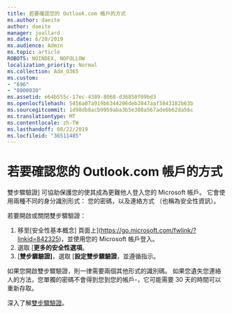 ```yaml
---
title: 若要確認您的 Outlook.com 帳戶的方式
ms.author: daeite
author: daeite
manager: joallard
ms.date: 6/20/2019
ms.audience: Admin
ms.topic: article
ROBOTS: NOINDEX, NOFOLLOW
localization_priority: Normal
ms.collection: Adm_O365
ms.custom:
- "696"
- "8000030"
ms.assetid: e64b555c-17ec-4389-8068-d36850f09bd3
ms.openlocfilehash: 5456a07a919b6344206deb2847aaf3843182b63b
ms.sourcegitcommit: 1d98db8acb9959aba3b5e308a567ade6b62da56c
ms.translationtype: MT
ms.contentlocale: zh-TW
ms.lasthandoff: 08/22/2019
ms.locfileid: "36511485"
---
```

# <a name="how-to-verify-your-outlookcom-account"></a>若要確認您的 Outlook.com 帳戶的方式

雙步驟驗證] 可協助保護您的使其成為更難他人登入您的 Microsoft 帳戶。 它會使用兩種不同的身分識別形式： 您的密碼，以及連絡方式 （也稱為安全性資訊）。
  
若要開啟或關閉雙步驟驗證：
  
1. 移至[安全性基本概念] 頁面上](https://go.microsoft.com/fwlink/?linkid=842325)，並使用您的 Microsoft 帳戶登入。
2. 選取 [**更多的安全性選項**。
3. [**雙步驟驗證]**，選取 [**設定雙步驟驗證**，並遵循指示。

如果您開啟雙步驟驗證，則一律需要兩個其他形式的識別碼。 如果您遺失您連絡人的方法，您單獨的密碼不會得到您到您的帳戶-，它可能需要 30 天的時間可以重新存取。
  
深入了解[雙步驟驗證](https://go.microsoft.com/fwlink/?linkid=872270)。
  